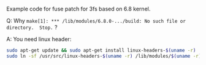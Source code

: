 Example code for fuse patch for 3fs based on 6.8 kernel.

Q: Why `make[1]: *** /lib/modules/6.8.0-.../build: No such file or directory.  Stop.` ?

A: You need linux header:
```bash
sudo apt-get update && sudo apt-get install linux-headers-$(uname -r)
sudo ln -sf /usr/src/linux-headers-$(uname -r) /lib/modules/$(uname -r)/build
```
